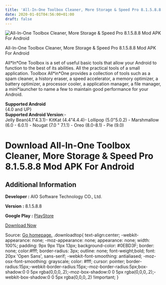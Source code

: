 ```yaml
---
title: 'All-In-One Toolbox Cleaner, More Storage & Speed Pro 8.1.5.8.8 Mod APK For Android'
date: 2020-01-01T04:56:00+01:00
draft: false
---
```


![All-In-One Toolbox Cleaner, More Storage & Speed Pro 8.1.5.8.8 Mod APK For Android](https://i2.wp.com/apkhome.net/wp-content/uploads/2019/11/All-In-One-Toolbox-Cleaner-More-Storage-Speed-Pro-8.1.5.8.8-Mod.png "All-In-One Toolbox Cleaner, More Storage & Speed Pro 8.1.5.8.8 Mod APK For Android")

  

All-In-One Toolbox Cleaner, More Storage & Speed Pro 8.1.5.8.8 Mod APK For Android

All\*In\*One Toolbox is a set of useful basic tools that allow your Android to function to the best of its abilities. All the practical tools of a small application. Toolbox All\*in\*One provides a collection of tools such as a spam cleaner, a history eraser, a speed accelerator, a memory optimizer, a battery optimizer, a processor cooler, a application manager, a file manager, a mini\*launcher to name a few to maintain good performance for your Android.

**Supported Android**  
{4.0 and UP}  
**Supported Android Version**:-  
Jelly Bean(4.1"4.3.1)- KitKat (4.4"4.4.4)- Lollipop (5.0"5.0.2) - Marshmallow (6.0 - 6.0.1) - Nougat (7.0 " 7.1.1) - Oreo (8.0-8.1) - Pie (9.0)

Download All-In-One Toolbox Cleaner, More Storage & Speed Pro 8.1.5.8.8 Mod APK For Android
===========================================================================================

Additional Information
----------------------

**Developer :** AIO Software Technology CO., Ltd.

**Version :** 8.1.5.8.8

**Google Play :** [PlayStore](https://play.google.com/store/apps/details?id=imoblife.toolbox.full)

  

[Download Now](https://store4app.co/post/all-in-one-toolbox-cleaner-more-storage-amp-speed-pro-8-1-5-8-8-mod-apk-for-android_1573743738)

  
Source: [Go homepage.](https://store4app.co/post/all-in-one-toolbox-cleaner-more-storage-amp-speed-pro-8-1-5-8-8-mod-apk-for-android_1573743738) .downloadtop{ text-align:center; -webkit-appearance: none; -moz-appearance: none; appearance: none; width: 100%; padding: 9px 9px 11px 13px; background-color: #0EBD3F; border: none; color:#fff; border-radius: 3px; outline: none; font-weight;bold; font: 20px 'Open Sans', sans-serif; -webkit-font-smoothing: antialiased; -moz-osx-font-smoothing: grayscale; color: #fff; cursor: pointer; border-radius:15px;-webkit-border-radius:15px;-moz-border-radius:5px;box-shadow:0 0 5px rgba(0,0,0,.2);-moz-box-shadow:0 0 5px rgba(0,0,0,.2);-webkit-box-shadow:0 0 5px rgba(0,0,0,.2) !important; }